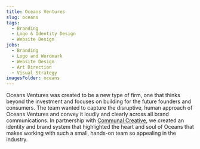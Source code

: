 ```yaml
---
title: Oceans Ventures
slug: oceans
tags:
  - Branding
  - Logo & Identity Design
  - Website Design
jobs:
  - Branding 
  - Logo and Wordmark 
  - Website Design
  - Art Direction
  - Visual Strategy
imagesFolder: oceans
---
```


Oceans Ventures was created to be a new type of firm, one that thinks beyond the investment and focuses on building for the future founders and consumers. The team wanted to capture the disruptive, human approach of Oceans Ventures and convey it loudly and clearly across all brand communications. In partnership with [Communal Creative](https://communalcreative.com/), we created an identity and brand system that highlighted the heart and soul of Oceans that makes working with such a small, hands-on team so appealing in the industry.
